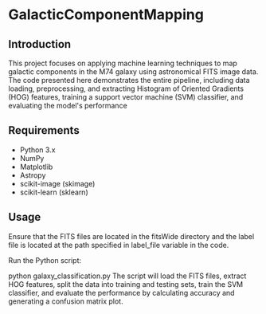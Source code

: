 # GalacticComponentMapping

## Introduction

This project focuses on applying machine learning techniques to map galactic components in the M74 galaxy using astronomical FITS image data. The code presented here demonstrates the entire pipeline, including data loading, preprocessing, and extracting Histogram of Oriented Gradients (HOG) features, training a support vector machine (SVM) classifier, and evaluating the model's performance

## Requirements

- Python 3.x
- NumPy
- Matplotlib
- Astropy
- scikit-image (skimage)
- scikit-learn (sklearn)
  
## Usage
Ensure that the FITS files are located in the fitsWide directory and the label file is located at the path specified in label_file variable in the code.

Run the Python script:


python galaxy_classification.py
The script will load the FITS files, extract HOG features, split the data into training and testing sets, train the SVM classifier, and evaluate the performance by calculating accuracy and generating a confusion matrix plot.


